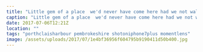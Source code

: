 ```yaml
---
title: "Little gem of a place  we'd never have come here had we not walked along the coastal path."
caption: "Little gem of a place  we'd never have come here had we not walked along the coastal path."
date: 2017-07-06T12:21Z
location: ""
tags: "porthclaisharbour pembrokeshire shotoniphone7plus momentlens"
image: /assets/uploads/2017/07/1e4bf36956f604795b9190411d50b400.jpg
---
```

